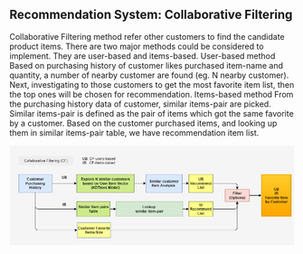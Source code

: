 ## Recommendation System: Collaborative Filtering

Collaborative Filtering method refer other customers to find the candidate product items.
There are two major methods could be considered to implement. They are user-based and items-based.
User-based method
Based on purchasing history of customer likes purchased item-name and quantity, a number of nearby customer are found (eg. N nearby customer). Next, investigating to those customers to get the most favorite item list, then the top ones will be chosen for recommendation.
Items-based method
From the purchasing history data of customer, similar items-pair are picked. Similar items-pair is defined as the pair of items which got the same favorite by a customer.
Based on the customer purchased items, and looking up them in similar items-pair table, we have recommendation item list.

![alt text](https://github.com/carfirst125/portfolio/blob/main/collaborative_recommendation_system/hlc_cfubib_c360_BlockDiagram.png?raw=true)
